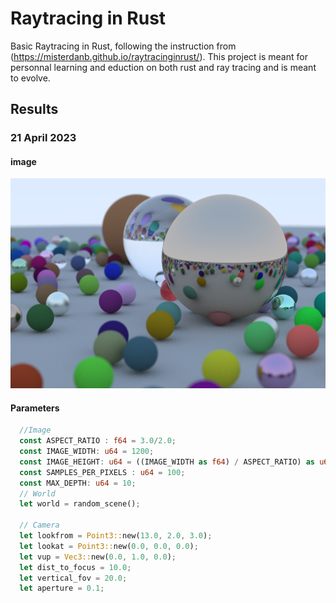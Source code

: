 # Raytracing in Rust 

Basic Raytracing in Rust, following the instruction from (https://misterdanb.github.io/raytracinginrust/). This project is meant for personnal learning and eduction on both rust and ray tracing and is meant to evolve.

## Results 

### 21 April 2023 

#### image

![](image.png)

#### Parameters

```rust
  //Image 
  const ASPECT_RATIO : f64 = 3.0/2.0;
  const IMAGE_WIDTH: u64 = 1200;
  const IMAGE_HEIGHT: u64 = ((IMAGE_WIDTH as f64) / ASPECT_RATIO) as u64;
  const SAMPLES_PER_PIXELS : u64 = 100;
  const MAX_DEPTH: u64 = 10; 
  // World
  let world = random_scene();

  // Camera
  let lookfrom = Point3::new(13.0, 2.0, 3.0);
  let lookat = Point3::new(0.0, 0.0, 0.0);
  let vup = Vec3::new(0.0, 1.0, 0.0);
  let dist_to_focus = 10.0; 
  let vertical_fov = 20.0;
  let aperture = 0.1;
```
